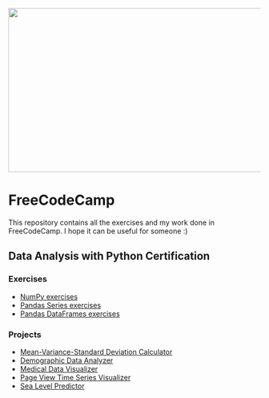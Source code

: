 <p align="center">
  <img src="https://upload.wikimedia.org/wikipedia/commons/thumb/3/39/FreeCodeCamp_logo.png/800px-FreeCodeCamp_logo.png" /
width="800" 
height="327"
</p>

# FreeCodeCamp

This repository contains all the exercises and my work done in FreeCodeCamp. I hope it can be useful for someone :)


## Data Analysis with Python Certification
### Exercises
- [NumPy exercises](https://github.com/David8523/FreeCodeCamp/blob/main/Data%20Analysis%20with%20Python/NumPy%20exercises.ipynb)
- [Pandas Series exercises](https://github.com/David8523/FreeCodeCamp/blob/main/Data%20Analysis%20with%20Python/Pandas%20Series%20exercises.ipynb)
- [Pandas DataFrames exercises](https://github.com/David8523/FreeCodeCamp/blob/main/Data%20Analysis%20with%20Python/Pandas%20DataFrames%20exercises.ipynb)
### Projects
- [Mean-Variance-Standard Deviation Calculator](https://replit.com/@David8523/boilerplate-mean-variance-standard-deviation-calculator#mean_var_std.py)
- [Demographic Data Analyzer](https://replit.com/@David8523/boilerplate-demographic-data-analyzer#demographic_data_analyzer.py)
- [Medical Data Visualizer](https://replit.com/@David8523/boilerplate-medical-data-visualizer#medical_data_visualizer.py)
- [Page View Time Series Visualizer](https://replit.com/@David8523/boilerplate-page-view-time-series-visualizer#time_series_visualizer.py)
- [Sea Level Predictor](https://replit.com/@David8523/boilerplate-sea-level-predictor#sea_level_predictor.py)
